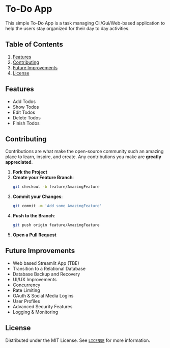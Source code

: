 # To-Do App

This simple To-Do App is a task managing Cli/Gui/Web-based application to help the users stay organized for their day to day activities.

## Table of Contents

1. [Features](#features)
1. [Contributing](#contributing)
1. [Future Improvements](#future-improvements)
1. [License](#license)

## Features

- Add Todos
- Show Todos
- Edit Todos
- Delete Todos
- Finish Todos

## Contributing

Contributions are what make the open-source community such an amazing place to learn, inspire, and create. Any contributions you make are **greatly appreciated**.

1. **Fork the Project**
2. **Create your Feature Branch**: 
    ```bash
    git checkout -b feature/AmazingFeature
    ```
3. **Commit your Changes**: 
    ```bash
    git commit -m 'Add some AmazingFeature'
    ```
4. **Push to the Branch**: 
    ```bash
    git push origin feature/AmazingFeature
    ```
5. **Open a Pull Request**

## Future Improvements

- Web based Streamlit App (TBE)
- Transition to a Relational Database
- Database Backup and Recovery
- UI/UX Improvements
- Concurrency
- Rate Limiting
- OAuth & Social Media Logins
- User Profiles
- Advanced Security Features
- Logging & Monitoring

## License

Distributed under the MIT License. See [`LICENSE`](https://github.com/siddhant-vij/To-Do-App/blob/main/LICENSE) for more information.
